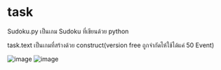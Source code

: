 # task

Sudoku.py  เป็นเกม Sudoku ที่เขียนด้วย python

task.text  เป็นเกมที่สร้างด้วย construct(version free ถูกจำกัดไห้ใช้ได้แค่ 50 Event)

![image](https://github.com/Dead00X/task/assets/102609482/1bec22c1-e379-47fa-9e7b-e5f371a919b0)
![image](https://github.com/Dead00X/task/assets/102609482/97f80bc3-659e-43d2-a408-e454a716862a)
